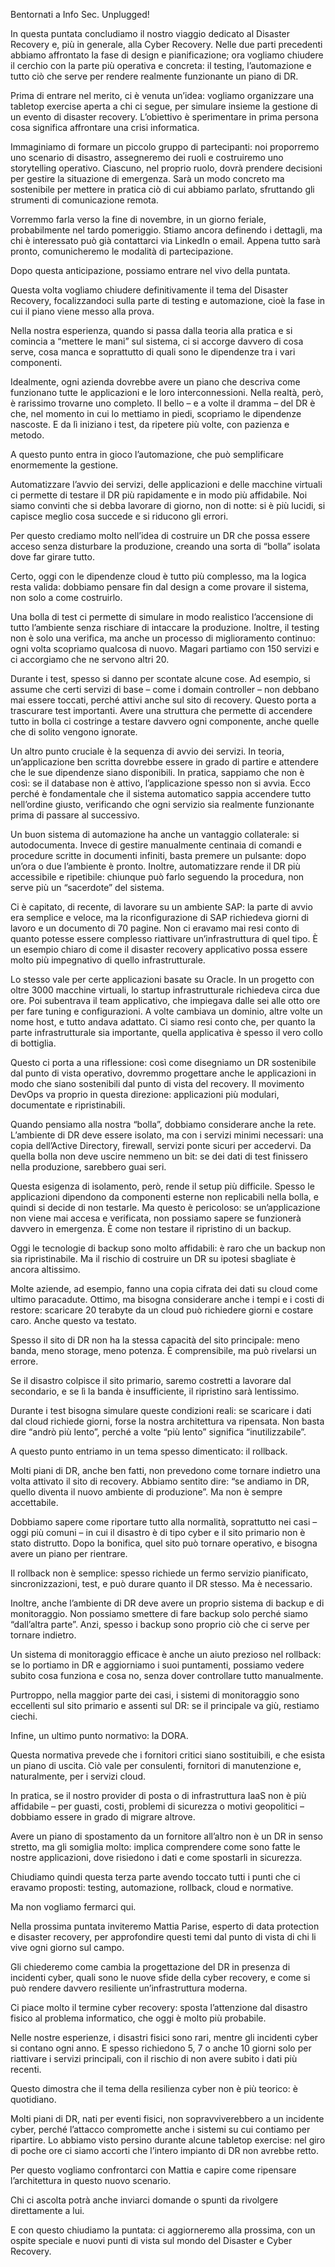 Bentornati a Info Sec. Unplugged!

In questa puntata concludiamo il nostro viaggio dedicato al Disaster Recovery e, più in generale, alla Cyber Recovery. Nelle due parti precedenti abbiamo affrontato la fase di design e pianificazione; ora vogliamo chiudere il cerchio con la parte più operativa e concreta: il testing, l’automazione e tutto ciò che serve per rendere realmente funzionante un piano di DR.

Prima di entrare nel merito, ci è venuta un’idea: vogliamo organizzare una tabletop exercise aperta a chi ci segue, per simulare insieme la gestione di un evento di disaster recovery. L’obiettivo è sperimentare in prima persona cosa significa affrontare una crisi informatica.

Immaginiamo di formare un piccolo gruppo di partecipanti: noi proporremo uno scenario di disastro, assegneremo dei ruoli e costruiremo uno storytelling operativo. Ciascuno, nel proprio ruolo, dovrà prendere decisioni per gestire la situazione di emergenza. Sarà un modo concreto ma sostenibile per mettere in pratica ciò di cui abbiamo parlato, sfruttando gli strumenti di comunicazione remota.

Vorremmo farla verso la fine di novembre, in un giorno feriale, probabilmente nel tardo pomeriggio. Stiamo ancora definendo i dettagli, ma chi è interessato può già contattarci via LinkedIn o email. Appena tutto sarà pronto, comunicheremo le modalità di partecipazione.

Dopo questa anticipazione, possiamo entrare nel vivo della puntata.

Questa volta vogliamo chiudere definitivamente il tema del Disaster Recovery, focalizzandoci sulla parte di testing e automazione, cioè la fase in cui il piano viene messo alla prova.

Nella nostra esperienza, quando si passa dalla teoria alla pratica e si comincia a “mettere le mani” sul sistema, ci si accorge davvero di cosa serve, cosa manca e soprattutto di quali sono le dipendenze tra i vari componenti.

Idealmente, ogni azienda dovrebbe avere un piano che descriva come funzionano tutte le applicazioni e le loro interconnessioni. Nella realtà, però, è rarissimo trovarne uno completo. Il bello – e a volte il dramma – del DR è che, nel momento in cui lo mettiamo in piedi, scopriamo le dipendenze nascoste. E da lì iniziano i test, da ripetere più volte, con pazienza e metodo.

A questo punto entra in gioco l’automazione, che può semplificare enormemente la gestione.

Automatizzare l’avvio dei servizi, delle applicazioni e delle macchine virtuali ci permette di testare il DR più rapidamente e in modo più affidabile. Noi siamo convinti che si debba lavorare di giorno, non di notte: si è più lucidi, si capisce meglio cosa succede e si riducono gli errori.

Per questo crediamo molto nell’idea di costruire un DR che possa essere acceso senza disturbare la produzione, creando una sorta di “bolla” isolata dove far girare tutto.

Certo, oggi con le dipendenze cloud è tutto più complesso, ma la logica resta valida: dobbiamo pensare fin dal design a come provare il sistema, non solo a come costruirlo.

Una bolla di test ci permette di simulare in modo realistico l’accensione di tutto l’ambiente senza rischiare di intaccare la produzione. Inoltre, il testing non è solo una verifica, ma anche un processo di miglioramento continuo: ogni volta scopriamo qualcosa di nuovo. Magari partiamo con 150 servizi e ci accorgiamo che ne servono altri 20.

Durante i test, spesso si danno per scontate alcune cose. Ad esempio, si assume che certi servizi di base – come i domain controller – non debbano mai essere toccati, perché attivi anche sul sito di recovery. Questo porta a trascurare test importanti.
Avere una struttura che permette di accendere tutto in bolla ci costringe a testare davvero ogni componente, anche quelle che di solito vengono ignorate.

Un altro punto cruciale è la sequenza di avvio dei servizi. In teoria, un’applicazione ben scritta dovrebbe essere in grado di partire e attendere che le sue dipendenze siano disponibili. In pratica, sappiamo che non è così: se il database non è attivo, l’applicazione spesso non si avvia. Ecco perché è fondamentale che il sistema automatico sappia accendere tutto nell’ordine giusto, verificando che ogni servizio sia realmente funzionante prima di passare al successivo.

Un buon sistema di automazione ha anche un vantaggio collaterale: si autodocumenta. Invece di gestire manualmente centinaia di comandi e procedure scritte in documenti infiniti, basta premere un pulsante: dopo un’ora o due l’ambiente è pronto.
Inoltre, automatizzare rende il DR più accessibile e ripetibile: chiunque può farlo seguendo la procedura, non serve più un “sacerdote” del sistema.

Ci è capitato, di recente, di lavorare su un ambiente SAP: la parte di avvio era semplice e veloce, ma la riconfigurazione di SAP richiedeva giorni di lavoro e un documento di 70 pagine. Non ci eravamo mai resi conto di quanto potesse essere complesso riattivare un’infrastruttura di quel tipo. È un esempio chiaro di come il disaster recovery applicativo possa essere molto più impegnativo di quello infrastrutturale.

Lo stesso vale per certe applicazioni basate su Oracle. In un progetto con oltre 3000 macchine virtuali, lo startup infrastrutturale richiedeva circa due ore. Poi subentrava il team applicativo, che impiegava dalle sei alle otto ore per fare tuning e configurazioni. A volte cambiava un dominio, altre volte un nome host, e tutto andava adattato. Ci siamo resi conto che, per quanto la parte infrastrutturale sia importante, quella applicativa è spesso il vero collo di bottiglia.

Questo ci porta a una riflessione: così come disegniamo un DR sostenibile dal punto di vista operativo, dovremmo progettare anche le applicazioni in modo che siano sostenibili dal punto di vista del recovery. Il movimento DevOps va proprio in questa direzione: applicazioni più modulari, documentate e ripristinabili.

Quando pensiamo alla nostra “bolla”, dobbiamo considerare anche la rete. L’ambiente di DR deve essere isolato, ma con i servizi minimi necessari: una copia dell’Active Directory, firewall, servizi ponte sicuri per accedervi. Da quella bolla non deve uscire nemmeno un bit: se dei dati di test finissero nella produzione, sarebbero guai seri.

Questa esigenza di isolamento, però, rende il setup più difficile. Spesso le applicazioni dipendono da componenti esterne non replicabili nella bolla, e quindi si decide di non testarle. Ma questo è pericoloso: se un’applicazione non viene mai accesa e verificata, non possiamo sapere se funzionerà davvero in emergenza. È come non testare il ripristino di un backup.

Oggi le tecnologie di backup sono molto affidabili: è raro che un backup non sia ripristinabile. Ma il rischio di costruire un DR su ipotesi sbagliate è ancora altissimo.

Molte aziende, ad esempio, fanno una copia cifrata dei dati su cloud come ultimo paracadute. Ottimo, ma bisogna considerare anche i tempi e i costi di restore: scaricare 20 terabyte da un cloud può richiedere giorni e costare caro. Anche questo va testato.

Spesso il sito di DR non ha la stessa capacità del sito principale: meno banda, meno storage, meno potenza. È comprensibile, ma può rivelarsi un errore.

Se il disastro colpisce il sito primario, saremo costretti a lavorare dal secondario, e se lì la banda è insufficiente, il ripristino sarà lentissimo.

Durante i test bisogna simulare queste condizioni reali: se scaricare i dati dal cloud richiede giorni, forse la nostra architettura va ripensata. Non basta dire “andrò più lento”, perché a volte “più lento” significa “inutilizzabile”.

A questo punto entriamo in un tema spesso dimenticato: il rollback.

Molti piani di DR, anche ben fatti, non prevedono come tornare indietro una volta attivato il sito di recovery. Abbiamo sentito dire: “se andiamo in DR, quello diventa il nuovo ambiente di produzione”. Ma non è sempre accettabile.

Dobbiamo sapere come riportare tutto alla normalità, soprattutto nei casi – oggi più comuni – in cui il disastro è di tipo cyber e il sito primario non è stato distrutto. Dopo la bonifica, quel sito può tornare operativo, e bisogna avere un piano per rientrare.

Il rollback non è semplice: spesso richiede un fermo servizio pianificato, sincronizzazioni, test, e può durare quanto il DR stesso. Ma è necessario.

Inoltre, anche l’ambiente di DR deve avere un proprio sistema di backup e di monitoraggio. Non possiamo smettere di fare backup solo perché siamo “dall’altra parte”. Anzi, spesso i backup sono proprio ciò che ci serve per tornare indietro.

Un sistema di monitoraggio efficace è anche un aiuto prezioso nel rollback: se lo portiamo in DR e aggiorniamo i suoi puntamenti, possiamo vedere subito cosa funziona e cosa no, senza dover controllare tutto manualmente.

Purtroppo, nella maggior parte dei casi, i sistemi di monitoraggio sono eccellenti sul sito primario e assenti sul DR: se il principale va giù, restiamo ciechi.

Infine, un ultimo punto normativo: la DORA.

Questa normativa prevede che i fornitori critici siano sostituibili, e che esista un piano di uscita. Ciò vale per consulenti, fornitori di manutenzione e, naturalmente, per i servizi cloud.

In pratica, se il nostro provider di posta o di infrastruttura IaaS non è più affidabile – per guasti, costi, problemi di sicurezza o motivi geopolitici – dobbiamo essere in grado di migrare altrove.

Avere un piano di spostamento da un fornitore all’altro non è un DR in senso stretto, ma gli somiglia molto: implica comprendere come sono fatte le nostre applicazioni, dove risiedono i dati e come spostarli in sicurezza.

Chiudiamo quindi questa terza parte avendo toccato tutti i punti che ci eravamo proposti: testing, automazione, rollback, cloud e normative.

Ma non vogliamo fermarci qui.

Nella prossima puntata inviteremo Mattia Parise, esperto di data protection e disaster recovery, per approfondire questi temi dal punto di vista di chi li vive ogni giorno sul campo.

Gli chiederemo come cambia la progettazione del DR in presenza di incidenti cyber, quali sono le nuove sfide della cyber recovery, e come si può rendere davvero resiliente un’infrastruttura moderna.

Ci piace molto il termine cyber recovery: sposta l’attenzione dal disastro fisico al problema informatico, che oggi è molto più probabile.

Nelle nostre esperienze, i disastri fisici sono rari, mentre gli incidenti cyber si contano ogni anno. E spesso richiedono 5, 7 o anche 10 giorni solo per riattivare i servizi principali, con il rischio di non avere subito i dati più recenti.

Questo dimostra che il tema della resilienza cyber non è più teorico: è quotidiano.

Molti piani di DR, nati per eventi fisici, non sopravviverebbero a un incidente cyber, perché l’attacco compromette anche i sistemi su cui contiamo per ripartire. Lo abbiamo visto persino durante alcune tabletop exercise: nel giro di poche ore ci siamo accorti che l’intero impianto di DR non avrebbe retto.

Per questo vogliamo confrontarci con Mattia e capire come ripensare l’architettura in questo nuovo scenario.

Chi ci ascolta potrà anche inviarci domande o spunti da rivolgere direttamente a lui.

E con questo chiudiamo la puntata: ci aggiorneremo alla prossima, con un ospite speciale e nuovi punti di vista sul mondo del Disaster e Cyber Recovery.
